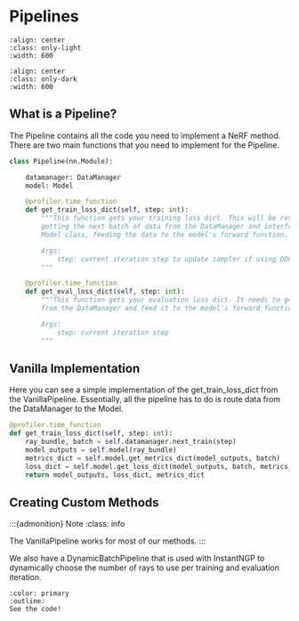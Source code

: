 # Pipelines

```{image} imgs/pipeline_pipeline-light.png
:align: center
:class: only-light
:width: 600
```

```{image} imgs/pipeline_pipeline-dark.png
:align: center
:class: only-dark
:width: 600
```

## What is a Pipeline?

The Pipeline contains all the code you need to implement a NeRF method. There are two main functions that you need to implement for the Pipeline.

```python
class Pipeline(nn.Module):

    datamanager: DataManager
    model: Model

    @profiler.time_function
    def get_train_loss_dict(self, step: int):
        """This function gets your training loss dict. This will be responsible for
        getting the next batch of data from the DataManager and interfacing with the
        Model class, feeding the data to the model's forward function.

        Args:
            step: current iteration step to update sampler if using DDP (distributed)
        """

    @profiler.time_function
    def get_eval_loss_dict(self, step: int):
        """This function gets your evaluation loss dict. It needs to get the data
        from the DataManager and feed it to the model's forward function

        Args:
            step: current iteration step
        """
```

## Vanilla Implementation

Here you can see a simple implementation of the get_train_loss_dict from the VanillaPipeline. Essentially, all the pipeline has to do is route data from the DataManager to the Model.

```python
@profiler.time_function
def get_train_loss_dict(self, step: int):
    ray_bundle, batch = self.datamanager.next_train(step)
    model_outputs = self.model(ray_bundle)
    metrics_dict = self.model.get_metrics_dict(model_outputs, batch)
    loss_dict = self.model.get_loss_dict(model_outputs, batch, metrics_dict)
    return model_outputs, loss_dict, metrics_dict
```

## Creating Custom Methods

:::{admonition} Note
:class: info

The VanillaPipeline works for most of our methods.
:::

We also have a DynamicBatchPipeline that is used with InstantNGP to dynamically choose the number of rays to use per training and evaluation iteration.

```{button-link} https://github.com/nerfstudio-project/nerfstudio/blob/master/nerfstudio/pipelines/dynamic_batch.py
:color: primary
:outline:
See the code!
```